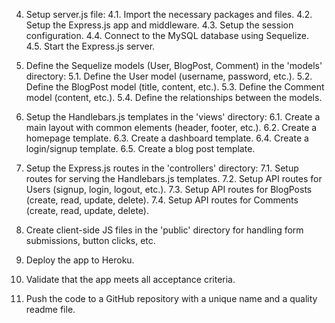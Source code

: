4. Setup server.js file:
    4.1. Import the necessary packages and files.
    4.2. Setup the Express.js app and middleware.
    4.3. Setup the session configuration.
    4.4. Connect to the MySQL database using Sequelize.
    4.5. Start the Express.js server.

5. Define the Sequelize models (User, BlogPost, Comment) in the 'models' directory:
    5.1. Define the User model (username, password, etc.).
    5.2. Define the BlogPost model (title, content, etc.).
    5.3. Define the Comment model (content, etc.).
    5.4. Define the relationships between the models.

6. Setup the Handlebars.js templates in the 'views' directory:
    6.1. Create a main layout with common elements (header, footer, etc.).
    6.2. Create a homepage template.
    6.3. Create a dashboard template.
    6.4. Create a login/signup template.
    6.5. Create a blog post template.

7. Setup the Express.js routes in the 'controllers' directory:
    7.1. Setup routes for serving the Handlebars.js templates.
    7.2. Setup API routes for Users (signup, login, logout, etc.).
    7.3. Setup API routes for BlogPosts (create, read, update, delete).
    7.4. Setup API routes for Comments (create, read, update, delete).

8. Create client-side JS files in the 'public' directory for handling form submissions, button clicks, etc.

9. Deploy the app to Heroku.

10. Validate that the app meets all acceptance criteria.

11. Push the code to a GitHub repository with a unique name and a quality readme file.

